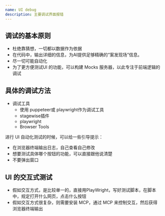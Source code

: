 ```yaml
---
name: UI debug
description: 主要调试界面报错
---
```


## 调试的基本原则
- 杜绝靠猜想，一切都以数据作为依据
- 在代码中，输出详细的信息，为AI提供足够精确的“案发现场”信息。
- 尽一切可能自动化
- 为了更方便测试UI 的功能，可以构建 Mocks 服务器，以此专注于前端逻辑的调试

## 具体的调试方法

- 调试工具
  - 使用 puppeteer或 playwright作为调试工具
  - stagewise插件
  - playwright
  - Browser Tools

进行 UI 自动化测试的时候，可以给一些引导提示：

* 在浏览器终端输出日志，自己查看自己修改
* 想要测试具体哪个按钮的功能，可以直接跟他说清楚
* 不要弹出窗口


## UI 的交互式测试

- 假如交互方式，是比较单一的，直接用PlayWright，写好测试脚本，在脚本中，规定打开什么网页，点击什么按钮
- 假如交互方式很复杂，则需要安装 MCP，通过 MCP 来控制交互，然后获得浏览器终端输出
